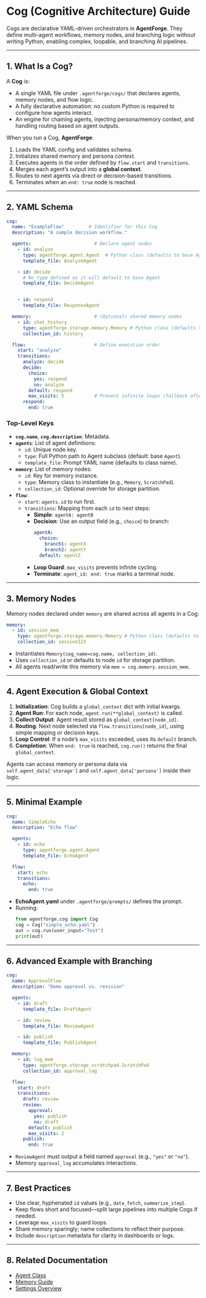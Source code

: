 # Cog (Cognitive Architecture) Guide

Cogs are declarative YAML-driven orchestrators in **AgentForge**. They define multi-agent workflows, memory nodes, and branching logic without writing Python, enabling complex, loopable, and branching AI pipelines.

---

## 1. What Is a Cog?
A **Cog** is:
- A single YAML file under `.agentforge/cogs/` that declares agents, memory nodes, and flow logic.
- A fully declarative automation: no custom Python is required to configure how agents interact.
- An engine for chaining agents, injecting persona/memory context, and handling routing based on agent outputs.

When you run a Cog, **AgentForge**:
1. Loads the YAML config and validates schema.  
2. Initializes shared memory and persona context.  
3. Executes agents in the order defined by `flow.start` and `transitions`.  
4. Merges each agent’s output into a **global context**.  
5. Routes to next agents via direct or decision-based transitions.  
6. Terminates when an `end: true` node is reached.

---

## 2. YAML Schema
```yaml
cog:
  name: "ExampleFlow"         # Identifier for this Cog
  description: "A sample decision workflow."

  agents:                       # Declare agent nodes
    - id: analyze
      type: agentforge.agent.Agent  # Python class (defaults to base Agent)
      template_file: AnalyzeAgent

    - id: decide
      # No type defined as it will default to base Agent
      template_file: DecideAgent


    - id: respond
      template_file: ResponseAgent

  memory:                       # (Optional) shared memory nodes
    - id: chat_history
      type: agentforge.storage.memory.Memory # Python class (defaults to base Memory)
      collection_id: history

  flow:                         # Define execution order
    start: "analyze"
    transitions:
      analyze: decide
      decide:
        choice:
          yes: respond
          no: analyze
        default: respond
        max_visits: 5           # Prevent infinite loops (fallback after 5)
      respond:
        end: true
```

### Top-Level Keys
- **`cog.name`**, **`cog.description`**: Metadata.
- **`agents`**: List of agent definitions:
  - `id`: Unique node key.
  - `type`: Full Python path to Agent subclass (default: base `Agent`).
  - `template_file`: Prompt YAML name (defaults to class name).
- **`memory`**: List of memory nodes:
  - `id`: Key for memory instance.
  - `type`: Memory class to instantiate (e.g., `Memory`, `ScratchPad`).
  - `collection_id`: Optional override for storage partition.
- **`flow`**:
  - `start`: `agents.id` to run first.
  - `transitions`: Mapping from each `id` to next steps:
    - **Simple**: `agentA: agentB`
    - **Decision**: Use an output field (e.g., `choice`) to branch:
      ```yaml
      agentA:
        choice:
          branch1: agentX
          branch2: agentY
        default: agentZ
      ```
    - **Loop Guard**: `max_visits` prevents infinite cycling.
    - **Terminate**: `agent_id:
        end: true` marks a terminal node.

---

## 3. Memory Nodes
Memory nodes declared under `memory` are shared across all agents in a Cog:
```yaml
memory:
  - id: session_mem
    type: agentforge.storage.memory.Memory # Python class (defaults to base Memory)
    collection_id: session123
```
- Instantiates `Memory(cog_name=cog.name, collection_id)`.
- Uses `collection_id` or defaults to node `id` for storage partition.
- All agents read/write this memory via `mem = cog.memory.session_mem`.

---

## 4. Agent Execution & Global Context
1. **Initialization**: Cog builds a `global_context` dict with initial kwargs.
2. **Agent Run**: For each node, `agent.run(**global_context)` is called.
3. **Collect Output**: Agent result stored as `global_context[node_id]`.
4. **Routing**: Next node selected via `flow.transitions[node_id]`, using simple mapping or decision keys.
5. **Loop Control**: If a node’s `max_visits` exceeded, uses its `default` branch.
6. **Completion**: When `end: true` is reached, `cog.run()` returns the final `global_context`.

Agents can access memory or persona data via `self.agent_data['storage']` and `self.agent_data['persona']` inside their logic.

---

## 5. Minimal Example
```yaml
cog:
  name: SimpleEcho
  description: "Echo flow"

  agents:
    - id: echo
      type: agentforge.agent.Agent
      template_file: EchoAgent

  flow:
    start: echo
    transitions:
      echo:
        end: true
```
- **EchoAgent.yaml** under `.agentforge/prompts/` defines the prompt.
- Running:
  ```python
  from agentforge.cog import Cog
  cog = Cog("simple_echo.yaml")
  out = cog.run(user_input="Test")
  print(out)
  ```

---

## 6. Advanced Example with Branching
```yaml
cog:
  name: ApprovalFlow
  description: "Demo approval vs. revision"

  agents:
    - id: draft
      template_file: DraftAgent

    - id: review
      template_file: ReviewAgent

    - id: publish
      template_file: PublishAgent

  memory:
    - id: log_mem
      type: agentforge.storage.scratchpad.ScratchPad
      collection_id: approval_log

  flow:
    start: draft
    transitions:
      draft: review
      review:
        approval:
          yes: publish
          no: draft
        default: publish
        max_visits: 2
      publish:
        end: true
```
- `ReviewAgent` must output a field named `approval` (e.g., `"yes"` or `"no"`).
- Memory `approval_log` accumulates interactions.

---

## 7. Best Practices
- Use clear, hyphenated `id` values (e.g., `data_fetch`, `summarize_step`).
- Keep flows short and focused—split large pipelines into multiple Cogs if needed.
- Leverage `max_visits` to guard loops.
- Share memory sparingly; name collections to reflect their purpose.
- Include `description` metadata for clarity in dashboards or logs.

---

## 8. Related Documentation
- [Agent Class](../Agents/AgentClass.md)  
- [Memory Guide](../Storage/Memory.md)  
- [Settings Overview](../Settings/Settings.md)
